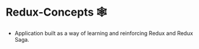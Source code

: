 # Redux-Concepts :spider_web:
-  Application built as a way of learning and reinforcing Redux and Redux Saga.
